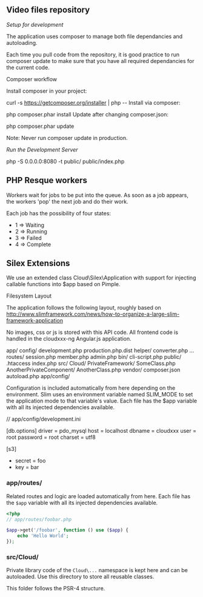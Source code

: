 Video files repository
----------------------

*Setup for development*

The application uses composer to manage both file dependancies and autoloading.

Each time you pull code from the repository, it is good practice to run composer update to make sure that you have all required dependancies for the current code.

Composer workflow

Install composer in your project:

curl -s https://getcomposer.org/installer | php --
Install via composer:

php composer.phar install
Update after changing composer.json:

php composer.phar update

Note: Never run composer update in production.

*Run the Development Server*

php -S 0.0.0.0:8080 -t public/ public/index.php

PHP Resque workers
------------------

Workers wait for jobs to be put into the queue. As soon as a job appears, the workers 'pop' the next job and do their work.

Each job has the possibility of four states:

- 1 => Waiting
- 2 => Running
- 3 => Failed
- 4 => Complete

Silex Extensions
---------------

We use an extended class Cloud\Silex\Application with support for injecting callable functions into $app based on Pimple.

Filesystem Layout

The application follows the following layout, roughly based on http://www.slimframework.com/news/how-to-organize-a-large-slim-framework-application

No images, css or js is stored with this API code. All frontend code is handled in the cloudxxx-ng Angular.js application.

app/
    config/
        development.php
        production.php.dist
    helper/
        converter.php 
        ...
    routes/
        session.php
        member.php
        admin.php
bin/
    cli-script.php
public/
    .htaccess
    index.php
src/
    Cloud/
        PrivateFramework/
            SomeClass.php
        AnotherPrivateComponent/
            AnotherClass.php
vendor/
composer.json
autoload.php
app/config/

Configuration is included automatically from here depending on the environment. Slim uses an environment variable named SLIM_MODE to set the application mode to that variable's value. Each file has the $app variable with all its injected dependencies available.

// app/config/development.ini

[db.options]
driver   = pdo_mysql
host     = localhost
dbname   = cloudxxx
user     = root
password = root
charset  = utf8

[s3]
- secret = foo
- key = bar

### app/routes/

Related routes and logic are loaded automatically from here. Each file
has the `$app` variable with all its injected dependencies available.

```php
<?php
// app/routes/foobar.php

$app->get('/foobar', function () use ($app) {
    echo 'Hello World';
});

```

### src/Cloud/

Private library code of the `Cloud\...` namespace is kept here and
can be autoloaded. Use this directory to store all reusable classes.

This folder follows the PSR-4 structure.
